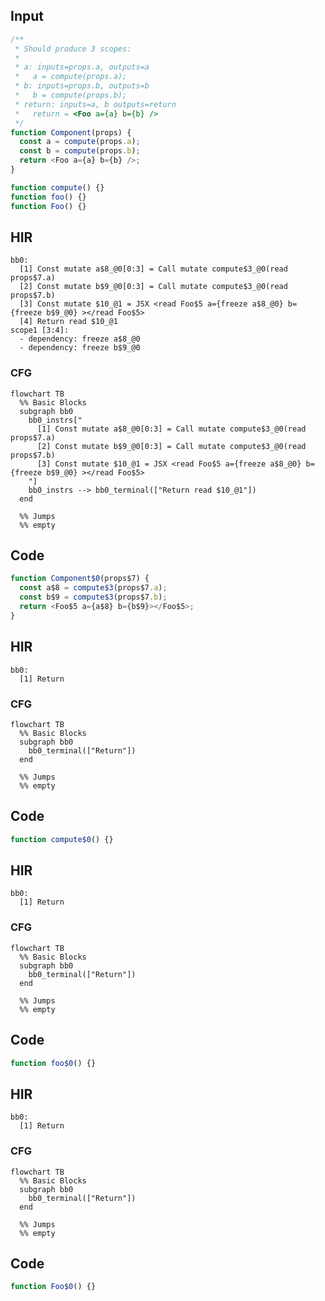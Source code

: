 
## Input

```javascript
/**
 * Should produce 3 scopes:
 *
 * a: inputs=props.a, outputs=a
 *   a = compute(props.a);
 * b: inputs=props.b, outputs=b
 *   b = compute(props.b);
 * return: inputs=a, b outputs=return
 *   return = <Foo a={a} b={b} />
 */
function Component(props) {
  const a = compute(props.a);
  const b = compute(props.b);
  return <Foo a={a} b={b} />;
}

function compute() {}
function foo() {}
function Foo() {}

```

## HIR

```
bb0:
  [1] Const mutate a$8_@0[0:3] = Call mutate compute$3_@0(read props$7.a)
  [2] Const mutate b$9_@0[0:3] = Call mutate compute$3_@0(read props$7.b)
  [3] Const mutate $10_@1 = JSX <read Foo$5 a={freeze a$8_@0} b={freeze b$9_@0} ></read Foo$5>
  [4] Return read $10_@1
scope1 [3:4]:
  - dependency: freeze a$8_@0
  - dependency: freeze b$9_@0
```

### CFG

```mermaid
flowchart TB
  %% Basic Blocks
  subgraph bb0
    bb0_instrs["
      [1] Const mutate a$8_@0[0:3] = Call mutate compute$3_@0(read props$7.a)
      [2] Const mutate b$9_@0[0:3] = Call mutate compute$3_@0(read props$7.b)
      [3] Const mutate $10_@1 = JSX <read Foo$5 a={freeze a$8_@0} b={freeze b$9_@0} ></read Foo$5>
    "]
    bb0_instrs --> bb0_terminal(["Return read $10_@1"])
  end

  %% Jumps
  %% empty
```

## Code

```javascript
function Component$0(props$7) {
  const a$8 = compute$3(props$7.a);
  const b$9 = compute$3(props$7.b);
  return <Foo$5 a={a$8} b={b$9}></Foo$5>;
}

```
## HIR

```
bb0:
  [1] Return

```

### CFG

```mermaid
flowchart TB
  %% Basic Blocks
  subgraph bb0
    bb0_terminal(["Return"])
  end

  %% Jumps
  %% empty
```

## Code

```javascript
function compute$0() {}

```
## HIR

```
bb0:
  [1] Return

```

### CFG

```mermaid
flowchart TB
  %% Basic Blocks
  subgraph bb0
    bb0_terminal(["Return"])
  end

  %% Jumps
  %% empty
```

## Code

```javascript
function foo$0() {}

```
## HIR

```
bb0:
  [1] Return

```

### CFG

```mermaid
flowchart TB
  %% Basic Blocks
  subgraph bb0
    bb0_terminal(["Return"])
  end

  %% Jumps
  %% empty
```

## Code

```javascript
function Foo$0() {}

```
      